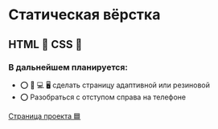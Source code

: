 # Статическая вёрстка

## HTML 🔴 CSS 🔵

### В дальнейшем планируется:
* ⭕️ 📱  💻  🖥️ сделать страницу адаптивной или резиновой
* ⭕️ Разобраться с отступом справа на телефоне


[Страница проекта 🟦](https://navi113.github.io/p1_how_to_study_1-2/)
